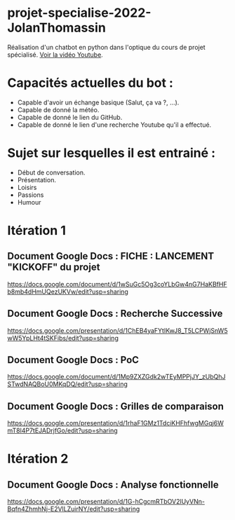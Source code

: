 # projet-specialise-2022-JolanThomassin
Réalisation d'un chatbot en python dans l'optique du cours de projet spécialisé.  [Voir la vidéo Youtube](https://www.youtube.com/watch?v=Rpio1OlUwSY).

# Capacités actuelles du bot :
 - Capable d'avoir un échange basique (Salut, ça va ?, ...).
 - Capable de donné la météo.
 - Capable de donné le lien du GitHub.
 - Capable de donné le lien d'une recherche Youtube qu'il a effectué.

# Sujet sur lesquelles il est entrainé :
 - Début de conversation.
 - Présentation.
 - Loisirs
 - Passions
 - Humour
 
# Itération 1
## Document Google Docs : FICHE : LANCEMENT "KICKOFF" du projet
https://docs.google.com/document/d/1wSuGc5Og3coYLbGw4nG7HaKBfHFb8mb4dHmUQezUKVw/edit?usp=sharing

## Document Google Docs : Recherche Successive
https://docs.google.com/presentation/d/1ChEB4yaFYtIKwJ8_T5LCPWjSnW5wW5YpLHt4tSKFibs/edit?usp=sharing

## Document Google Docs : PoC  
https://docs.google.com/document/d/1Mp9ZXZGdk2wTEyMPPjJY_zUbQhJSTwdNAQBoU0MKqDQ/edit?usp=sharing

## Document Google Docs : Grilles de comparaison
https://docs.google.com/presentation/d/1rhaF1GMz1TdciKHFhfwgMGqj6WmT8l4P7tEJADrjfGo/edit?usp=sharing

# Itération 2
## Document Google Docs : Analyse fonctionnelle
https://docs.google.com/presentation/d/1G-hCgcmRTbOV2lUyVNn-Bqfn4ZhmhNj-E2VlLZuirNY/edit?usp=sharing
